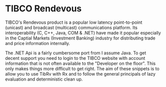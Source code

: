 TIBCO Rendevous
===============

TIBCO's Rendevous product is a popular low latency point-to-point (unicast) and broadcast (multicast) communications platform.
Its interoperability (C, C++, Java, COM & .NET) have made it popular especially in the Captial Markets (Investment Banking) industry for distributing trade and price information internally.

The .NET Api is a fairly cumbersome port from I assume Java. To get decent support you need to login to the TIBCO website with account information that is not often available to the "Developer on the floor".
This only makes things more difficult to get right.
The aim of these snippets is to allow you to use TibRv with Rx and to follow the general principals of lazy evaluation and deterministic clean up.

